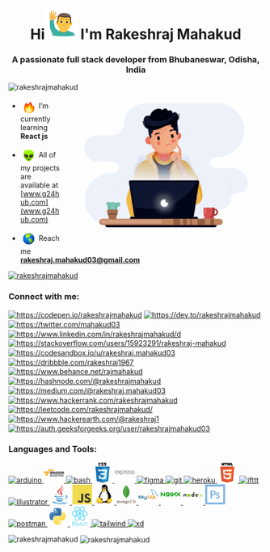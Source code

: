 <h1 align="center">Hi<img  src="https://github.com/rakeshrajmahakud/profile-components/blob/main/man_raising_hand%20(1).gif"> I'm Rakeshraj Mahakud</h1>
<h3 align="center">A passionate full stack developer from Bhubaneswar, Odisha, India</h3>
<p align="left"> <img src="https://komarev.com/ghpvc/?username=rakeshrajmahakud&label=Profile%20views&color=0e75b6&style=flat" alt="rakeshrajmahakud" /> </p>
<img height= "300" width= "400" align = "right"  src= "https://github.com/rakeshrajmahakud/profile-components/blob/main/4shUyEk2t.gif?raw=true" alt="profile pic">

- <img align="center" src="https://github.com/rakeshrajmahakud/profile-components/blob/main/fire.gif"> I’m currently learning **React js**

- <img align="center" src="https://github.com/rakeshrajmahakud/profile-components/blob/main/alien.gif"> All of my projects are available at [www.g24hub.com](www.g24hub.com)

- <img align="center" src="https://github.com/rakeshrajmahakud/profile-components/blob/main/globe.gif"> Reach me **rakeshraj.mahakud03@gmail.com**

<p align="left"> <a href="https://github.com/rakeshrajmahakud/github-profile-trophy"><img src="https://github-profile-trophy.vercel.app/?username=rakeshrajmahakud&title=MultiLanguage,Reositories,Commits,Stars,Followers&column=4&theme=buddhism" alt="rakeshrajmahakud" /></a> </p>

<h3 align="left">Connect with me:</h3>
<p align="left">
<a href="https://codepen.io/https://codepen.io/rakeshrajmahakud" target="blank"><img align="center" src="https://raw.githubusercontent.com/rahuldkjain/github-profile-readme-generator/master/src/images/icons/Social/codepen.svg" alt="https://codepen.io/rakeshrajmahakud" height="30" width="40" /></a>
<a href="https://dev.to/https://dev.to/rakeshrajmahakud" target="blank"><img align="center" src="https://raw.githubusercontent.com/rahuldkjain/github-profile-readme-generator/master/src/images/icons/Social/devto.svg" alt="https://dev.to/rakeshrajmahakud" height="30" width="40" /></a>
<a href="https://twitter.com/https://twitter.com/mahakud03" target="blank"><img align="center" src="https://raw.githubusercontent.com/rahuldkjain/github-profile-readme-generator/master/src/images/icons/Social/twitter.svg" alt="https://twitter.com/mahakud03" height="30" width="40" /></a>
<a href="https://linkedin.com/in/https://www.linkedin.com/in/rakeshrajmahakud/d" target="blank"><img align="center" src="https://raw.githubusercontent.com/rahuldkjain/github-profile-readme-generator/master/src/images/icons/Social/linked-in-alt.svg" alt="https://www.linkedin.com/in/rakeshrajmahakud/d" height="30" width="40" /></a>
<a href="https://stackoverflow.com/users/https://stackoverflow.com/users/15923291/rakeshraj-mahakud" target="blank"><img align="center" src="https://raw.githubusercontent.com/rahuldkjain/github-profile-readme-generator/master/src/images/icons/Social/stack-overflow.svg" alt="https://stackoverflow.com/users/15923291/rakeshraj-mahakud" height="30" width="40" /></a>
<a href="https://codesandbox.com/https://codesandbox.io/u/rakeshraj.mahakud03" target="blank"><img align="center" src="https://raw.githubusercontent.com/rahuldkjain/github-profile-readme-generator/master/src/images/icons/Social/codesandbox.svg" alt="https://codesandbox.io/u/rakeshraj.mahakud03" height="30" width="40" /></a>
<a href="https://dribbble.com/https://dribbble.com/rakeshraj1967" target="blank"><img align="center" src="https://raw.githubusercontent.com/rahuldkjain/github-profile-readme-generator/master/src/images/icons/Social/dribbble.svg" alt="https://dribbble.com/rakeshraj1967" height="30" width="40" /></a>
<a href="https://www.behance.net/https://www.behance.net/rajmahakud" target="blank"><img align="center" src="https://raw.githubusercontent.com/rahuldkjain/github-profile-readme-generator/master/src/images/icons/Social/behance.svg" alt="https://www.behance.net/rajmahakud" height="30" width="40" /></a>
<a href="https://hashnode.com/https://hashnode.com/@rakeshrajmahakud" target="blank"><img align="center" src="https://raw.githubusercontent.com/rahuldkjain/github-profile-readme-generator/master/src/images/icons/Social/hashnode.svg" alt="https://hashnode.com/@rakeshrajmahakud" height="30" width="40" /></a>
<a href="https://medium.com/https://medium.com/@rakeshraj.mahakud03" target="blank"><img align="center" src="https://raw.githubusercontent.com/rahuldkjain/github-profile-readme-generator/master/src/images/icons/Social/medium.svg" alt="https://medium.com/@rakeshraj.mahakud03" height="30" width="40" /></a>
<a href="https://www.hackerrank.com/https://www.hackerrank.com/rakeshrajmahakud" target="blank"><img align="center" src="https://raw.githubusercontent.com/rahuldkjain/github-profile-readme-generator/master/src/images/icons/Social/hackerrank.svg" alt="https://www.hackerrank.com/rakeshrajmahakud" height="30" width="40" /></a>
<a href="https://www.leetcode.com/https://leetcode.com/rakeshrajmahakud/" target="blank"><img align="center" src="https://raw.githubusercontent.com/rahuldkjain/github-profile-readme-generator/master/src/images/icons/Social/leet-code.svg" alt="https://leetcode.com/rakeshrajmahakud/" height="30" width="40" /></a>
<a href="https://www.hackerearth.com/https://www.hackerearth.com/@rakeshraj1" target="blank"><img align="center" src="https://raw.githubusercontent.com/rahuldkjain/github-profile-readme-generator/master/src/images/icons/Social/hackerearth.svg" alt="https://www.hackerearth.com/@rakeshraj1" height="30" width="40" /></a>
<a href="https://auth.geeksforgeeks.org/user/https://auth.geeksforgeeks.org/user/rakeshrajmahakud03" target="blank"><img align="center" src="https://raw.githubusercontent.com/rahuldkjain/github-profile-readme-generator/master/src/images/icons/Social/geeks-for-geeks.svg" alt="https://auth.geeksforgeeks.org/user/rakeshrajmahakud03" height="30" width="40" /></a>
</p>

<h3 align="left">Languages and Tools:</h3>
<p align="left"> <a href="https://www.arduino.cc/" target="_blank" rel="noreferrer"> <img src="https://cdn.worldvectorlogo.com/logos/arduino-1.svg" alt="arduino" width="40" height="40"/> </a> <a href="https://aws.amazon.com" target="_blank" rel="noreferrer"> <img src="https://raw.githubusercontent.com/devicons/devicon/master/icons/amazonwebservices/amazonwebservices-original-wordmark.svg" alt="aws" width="40" height="40"/> </a> <a href="https://www.gnu.org/software/bash/" target="_blank" rel="noreferrer"> <img src="https://www.vectorlogo.zone/logos/gnu_bash/gnu_bash-icon.svg" alt="bash" width="40" height="40"/> </a> <a href="https://www.w3schools.com/css/" target="_blank" rel="noreferrer"> <img src="https://raw.githubusercontent.com/devicons/devicon/master/icons/css3/css3-original-wordmark.svg" alt="css3" width="40" height="40"/> </a> <a href="https://expressjs.com" target="_blank" rel="noreferrer"> <img src="https://raw.githubusercontent.com/devicons/devicon/master/icons/express/express-original-wordmark.svg" alt="express" width="40" height="40"/> </a> <a href="https://www.figma.com/" target="_blank" rel="noreferrer"> <img src="https://www.vectorlogo.zone/logos/figma/figma-icon.svg" alt="figma" width="40" height="40"/> </a> <a href="https://git-scm.com/" target="_blank" rel="noreferrer"> <img src="https://www.vectorlogo.zone/logos/git-scm/git-scm-icon.svg" alt="git" width="40" height="40"/> </a> <a href="https://heroku.com" target="_blank" rel="noreferrer"> <img src="https://www.vectorlogo.zone/logos/heroku/heroku-icon.svg" alt="heroku" width="40" height="40"/> </a> <a href="https://www.w3.org/html/" target="_blank" rel="noreferrer"> <img src="https://raw.githubusercontent.com/devicons/devicon/master/icons/html5/html5-original-wordmark.svg" alt="html5" width="40" height="40"/> </a> <a href="https://ifttt.com/" target="_blank" rel="noreferrer"> <img src="https://www.vectorlogo.zone/logos/ifttt/ifttt-ar21.svg" alt="ifttt" width="40" height="40"/> </a> <a href="https://www.adobe.com/in/products/illustrator.html" target="_blank" rel="noreferrer"> <img src="https://www.vectorlogo.zone/logos/adobe_illustrator/adobe_illustrator-icon.svg" alt="illustrator" width="40" height="40"/> </a> <a href="https://www.java.com" target="_blank" rel="noreferrer"> <img src="https://raw.githubusercontent.com/devicons/devicon/master/icons/java/java-original.svg" alt="java" width="40" height="40"/> </a> <a href="https://developer.mozilla.org/en-US/docs/Web/JavaScript" target="_blank" rel="noreferrer"> <img src="https://raw.githubusercontent.com/devicons/devicon/master/icons/javascript/javascript-original.svg" alt="javascript" width="40" height="40"/> </a> <a href="https://www.linux.org/" target="_blank" rel="noreferrer"> <img src="https://raw.githubusercontent.com/devicons/devicon/master/icons/linux/linux-original.svg" alt="linux" width="40" height="40"/> </a> <a href="https://www.mongodb.com/" target="_blank" rel="noreferrer"> <img src="https://raw.githubusercontent.com/devicons/devicon/master/icons/mongodb/mongodb-original-wordmark.svg" alt="mongodb" width="40" height="40"/> </a> <a href="https://www.mysql.com/" target="_blank" rel="noreferrer"> <img src="https://raw.githubusercontent.com/devicons/devicon/master/icons/mysql/mysql-original-wordmark.svg" alt="mysql" width="40" height="40"/> </a> <a href="https://www.nginx.com" target="_blank" rel="noreferrer"> <img src="https://raw.githubusercontent.com/devicons/devicon/master/icons/nginx/nginx-original.svg" alt="nginx" width="40" height="40"/> </a> <a href="https://nodejs.org" target="_blank" rel="noreferrer"> <img src="https://raw.githubusercontent.com/devicons/devicon/master/icons/nodejs/nodejs-original-wordmark.svg" alt="nodejs" width="40" height="40"/> </a> <a href="https://www.photoshop.com/en" target="_blank" rel="noreferrer"> <img src="https://raw.githubusercontent.com/devicons/devicon/master/icons/photoshop/photoshop-line.svg" alt="photoshop" width="40" height="40"/> </a> <a href="https://postman.com" target="_blank" rel="noreferrer"> <img src="https://www.vectorlogo.zone/logos/getpostman/getpostman-icon.svg" alt="postman" width="40" height="40"/> </a> <a href="https://www.python.org" target="_blank" rel="noreferrer"> <img src="https://raw.githubusercontent.com/devicons/devicon/master/icons/python/python-original.svg" alt="python" width="40" height="40"/> </a> <a href="https://reactjs.org/" target="_blank" rel="noreferrer"> <img src="https://raw.githubusercontent.com/devicons/devicon/master/icons/react/react-original-wordmark.svg" alt="react" width="40" height="40"/> </a> <a href="https://tailwindcss.com/" target="_blank" rel="noreferrer"> <img src="https://www.vectorlogo.zone/logos/tailwindcss/tailwindcss-icon.svg" alt="tailwind" width="40" height="40"/> </a> <a href="https://www.adobe.com/products/xd.html" target="_blank" rel="noreferrer"> <img src="https://cdn.worldvectorlogo.com/logos/adobe-xd.svg" alt="xd" width="40" height="40"/> </a> </p>

<p><img align="left" src="https://github-readme-stats.vercel.app/api/top-langs?username=rakeshrajmahakud&show_icons=true&locale=en&layout=compact" alt="rakeshrajmahakud" /></p>

<p>&nbsp;<img align="center" src="https://github-readme-stats.vercel.app/api?username=rakeshrajmahakud&show_icons=true&locale=en" alt="rakeshrajmahakud" /></p>

